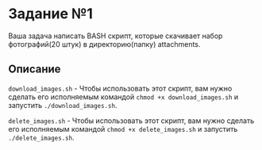 # Задание №1

Ваша задача написать BASH скрипт, которые скачивает набор фотографий(20 штук) в директорию(папку) attachments.


## Описание

`download_images.sh` - Чтобы использовать этот скрипт, вам нужно сделать его исполняемым командой `chmod +x download_images.sh` и запустить `./download_images.sh`.

`delete_images.sh` - Чтобы использовать этот скрипт, вам нужно сделать его исполняемым командой `chmod +x delete_images.sh` и запустить `./delete_images.sh`.


